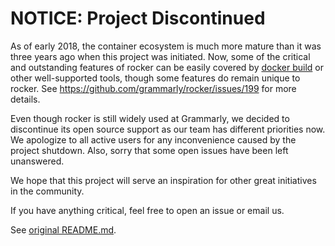 # NOTICE: Project Discontinued 

As of early 2018, the container ecosystem is much more mature than it was three years ago when this project was initiated. Now, some of the critical and outstanding features of rocker can be easily covered by [docker build](https://docs.docker.com/engine/reference/commandline/build/) or other well-supported tools, though some features do remain unique to rocker. See https://github.com/grammarly/rocker/issues/199 for more details.

Even though rocker is still widely used at Grammarly, we decided to discontinue its open source support as our team has different priorities now. We apologize to all active users for any inconvenience caused by the project shutdown. Also, sorry that some open issues have been left unanswered.

We hope that this project will serve an inspiration for other great initiatives in the community.

If you have anything critical, feel free to open an issue or email us.

See [original README.md](README.old.md).
